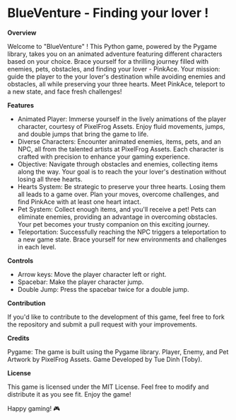 # BlueVenture - Finding your lover !

**Overview**

Welcome to "BlueVenture" ! This Python game, powered by the Pygame library, takes you on an animated adventure featuring different characters based on your choice. Brace yourself for a thrilling journey filled with enemies, pets, obstacles, and finding your lover - PinkAce. Your mission: guide the player to the your lover's destination while avoiding enemies and obstacles, all while preserving your three hearts. Meet PinkAce, teleport to a new state, and face fresh challenges!

**Features**

- Animated Player: Immerse yourself in the lively animations of the player character, courtesy of PixelFrog Assets. Enjoy fluid movements, jumps, and double jumps that bring the game to life.
- Diverse Characters: Encounter animated enemies, items, pets, and an NPC, all from the talented artists at PixelFrog Assets. Each character is crafted with precision to enhance your gaming experience.
- Objective: Navigate through obstacles and enemies, collecting items along the way. Your goal is to reach the your lover's destination without losing all three hearts.
- Hearts System: Be strategic to preserve your three hearts. Losing them all leads to a game over. Plan your moves, overcome challenges, and find PinkAce with at least one heart intact.
- Pet System: Collect enough items, and you'll receive a pet! Pets can eliminate enemies, providing an advantage in overcoming obstacles. Your pet becomes your trusty companion on this exciting journey.
- Teleportation: Successfully reaching the NPC triggers a teleportation to a new game state. Brace yourself for new environments and challenges in each level.

**Controls**

- Arrow keys: Move the player character left or right.
- Spacebar: Make the player character jump.
- Double Jump: Press the spacebar twice for a double jump.

**Contribution**

If you'd like to contribute to the development of this game, feel free to fork the repository and submit a pull request with your improvements.

**Credits**

Pygame: The game is built using the Pygame library.
Player, Enemy, and Pet Artwork by PixelFrog Assets.
Game Developed by Tue Dinh (Toby).

**License**

This game is licensed under the MIT License. Feel free to modify and distribute it as you see fit. Enjoy the game!

Happy gaming! 🎮
